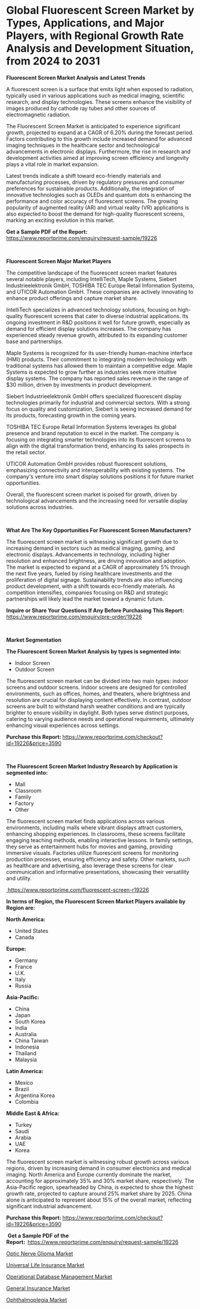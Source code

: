<p><h1>Global Fluorescent Screen Market by Types, Applications, and Major Players, with Regional Growth Rate Analysis and Development Situation, from 2024 to 2031</h1></p><p><strong>Fluorescent Screen Market Analysis and Latest Trends</strong></p>
<p><p>A fluorescent screen is a surface that emits light when exposed to radiation, typically used in various applications such as medical imaging, scientific research, and display technologies. These screens enhance the visibility of images produced by cathode ray tubes and other sources of electromagnetic radiation.</p><p>The Fluorescent Screen Market is anticipated to experience significant growth, projected to expand at a CAGR of 6.20% during the forecast period. Factors contributing to this growth include increased demand for advanced imaging techniques in the healthcare sector and technological advancements in electronic displays. Furthermore, the rise in research and development activities aimed at improving screen efficiency and longevity plays a vital role in market expansion.</p><p>Latest trends indicate a shift toward eco-friendly materials and manufacturing processes, driven by regulatory pressures and consumer preferences for sustainable products. Additionally, the integration of innovative technologies such as OLEDs and quantum dots is enhancing the performance and color accuracy of fluorescent screens. The growing popularity of augmented reality (AR) and virtual reality (VR) applications is also expected to boost the demand for high-quality fluorescent screens, marking an exciting evolution in this market.</p></p>
<p><strong>Get a Sample PDF of the Report:&nbsp;</strong> <a href="https://www.reportprime.com/enquiry/request-sample/19226?utm_campaign=1860&utm_medium=2&utm_source=Github&utm_content=ia&utm_term=22112024&utm_id=fluorescent-screen">https://www.reportprime.com/enquiry/request-sample/19226</a></p>
<p>&nbsp;</p>
<p><strong>Fluorescent Screen Major Market Players</strong></p>
<p><p>The competitive landscape of the fluorescent screen market features several notable players, including IntelliTech, Maple Systems, Siebert Industrieelektronik GmbH, TOSHIBA TEC Europe Retail Information Systems, and UTICOR Automation GmbH. These companies are actively innovating to enhance product offerings and capture market share.</p><p>IntelliTech specializes in advanced technology solutions, focusing on high-quality fluorescent screens that cater to diverse industrial applications. Its ongoing investment in R&D positions it well for future growth, especially as demand for efficient display solutions increases. The company has experienced steady revenue growth, attributed to its expanding customer base and partnerships.</p><p>Maple Systems is recognized for its user-friendly human-machine interface (HMI) products. Their commitment to integrating modern technology with traditional systems has allowed them to maintain a competitive edge. Maple Systems is expected to grow further as industries seek more intuitive display systems. The company has reported sales revenue in the range of $30 million, driven by investments in product development.</p><p>Siebert Industrieelektronik GmbH offers specialized fluorescent display technologies primarily for industrial and commercial sectors. With a strong focus on quality and customization, Siebert is seeing increased demand for its products, forecasting growth in the coming years.</p><p>TOSHIBA TEC Europe Retail Information Systems leverages its global presence and brand reputation to excel in the market. The company is focusing on integrating smarter technologies into its fluorescent screens to align with the digital transformation trend, enhancing its sales prospects in the retail sector.</p><p>UTICOR Automation GmbH provides robust fluorescent solutions, emphasizing connectivity and interoperability with existing systems. The company's venture into smart display solutions positions it for future market opportunities.</p><p>Overall, the fluorescent screen market is poised for growth, driven by technological advancements and the increasing need for versatile display solutions across industries.</p></p>
<p>&nbsp;</p>
<p><strong>What Are The Key Opportunities For Fluorescent Screen Manufacturers?</strong></p>
<p><p>The fluorescent screen market is witnessing significant growth due to increasing demand in sectors such as medical imaging, gaming, and electronic displays. Advancements in technology, including higher resolution and enhanced brightness, are driving innovation and adoption. The market is expected to expand at a CAGR of approximately 5% through the next five years, fueled by rising healthcare investments and the proliferation of digital signage. Sustainability trends are also influencing product development, with a shift towards eco-friendly materials. As competition intensifies, companies focusing on R&D and strategic partnerships will likely lead the market toward a dynamic future.</p></p>
<p><strong>Inquire or Share Your Questions If Any Before Purchasing This Report:</strong> <a href="https://www.reportprime.com/enquiry/pre-order/19226?utm_campaign=1860&utm_medium=2&utm_source=Github&utm_content=ia&utm_term=22112024&utm_id=fluorescent-screen">https://www.reportprime.com/enquiry/pre-order/19226</a></p>
<p>&nbsp;</p>
<p><strong>Market Segmentation</strong></p>
<p><strong>The Fluorescent Screen Market Analysis by types is segmented into:</strong></p>
<p><ul><li>Indoor Screen</li><li>Outdoor Screen</li></ul></p>
<p><p>The fluorescent screen market can be divided into two main types: indoor screens and outdoor screens. Indoor screens are designed for controlled environments, such as offices, homes, and theaters, where brightness and resolution are crucial for displaying content effectively. In contrast, outdoor screens are built to withstand harsh weather conditions and are typically brighter to ensure visibility in daylight. Both types serve distinct purposes, catering to varying audience needs and operational requirements, ultimately enhancing visual experiences across settings.</p></p>
<p><strong>Purchase this Report:&nbsp;</strong><a href="https://www.reportprime.com/checkout?id=19226&price=3590&utm_campaign=1860&utm_medium=2&utm_source=Github&utm_content=ia&utm_term=22112024&utm_id=fluorescent-screen">https://www.reportprime.com/checkout?id=19226&price=3590</a></p>
<p>&nbsp;</p>
<p><strong>The Fluorescent Screen Market Industry Research by Application is segmented into:</strong></p>
<p><ul><li>Mall</li><li>Classroom</li><li>Family</li><li>Factory</li><li>Other</li></ul></p>
<p><p>The fluorescent screen market finds applications across various environments, including malls where vibrant displays attract customers, enhancing shopping experiences. In classrooms, these screens facilitate engaging teaching methods, enabling interactive lessons. In family settings, they serve as entertainment hubs for movies and gaming, providing immersive visuals. Factories utilize fluorescent screens for monitoring production processes, ensuring efficiency and safety. Other markets, such as healthcare and advertising, also leverage these screens for clear communication and informative presentations, showcasing their versatility and utility.</p></p>
<p><a href="https://www.reportprime.com/fluorescent-screen-r19226?utm_campaign=1860&utm_medium=2&utm_source=Github&utm_content=ia&utm_term=22112024&utm_id=fluorescent-screen">&nbsp;https://www.reportprime.com/fluorescent-screen-r19226</a></p>
<p><strong>In terms of Region, the Fluorescent Screen Market Players available by Region are:</strong></p>
<p>
    <p> <strong> North America: </strong>
        <ul>
            <li>United States</li>
            <li>Canada</li>
        </ul>
        </p> 
    <p> <strong> Europe: </strong>
        <ul>
            <li>Germany</li>
            <li>France</li>
            <li>U.K.</li>
            <li>Italy</li>
            <li>Russia</li>
        </ul>
        </p> 
    <p> <strong> Asia-Pacific: </strong>
        <ul>
            <li>China</li>
            <li>Japan</li>
            <li>South Korea</li>
            <li>India</li>
            <li>Australia</li>
            <li>China Taiwan</li>
            <li>Indonesia</li>
            <li>Thailand</li>
            <li>Malaysia</li>
        </ul>
        </p> 
    <p> <strong> Latin America: </strong>
        <ul>
            <li>Mexico</li>
            <li>Brazil</li>
            <li>Argentina Korea</li>
            <li>Colombia</li>
        </ul>
        </p> 
    <p> <strong> Middle East & Africa: </strong>
        <ul>
            <li>Turkey</li>
            <li>Saudi</li>
            <li>Arabia</li>
            <li>UAE</li>
            <li>Korea</li>
        </ul>
    </p>
    </p>
<p><p>The fluorescent screen market is witnessing robust growth across various regions, driven by increasing demand in consumer electronics and medical imaging. North America and Europe currently dominate the market, accounting for approximately 35% and 30% market share, respectively. The Asia-Pacific region, spearheaded by China, is expected to show the highest growth rate, projected to capture around 25% market share by 2025. China alone is anticipated to represent about 15% of the overall market, reflecting significant industrial advancement.</p></p>
<p><strong>Purchase this Report: </strong><a href="https://www.reportprime.com/checkout?id=19226&price=3590&utm_campaign=1860&utm_medium=2&utm_source=Github&utm_content=ia&utm_term=22112024&utm_id=fluorescent-screen">https://www.reportprime.com/checkout?id=19226&price=3590</a></p>
<p>&nbsp;<strong>Get a Sample PDF of the Report:&nbsp;&nbsp;</strong><a href="https://www.reportprime.com/enquiry/request-sample/19226?utm_campaign=1860&utm_medium=2&utm_source=Github&utm_content=ia&utm_term=22112024&utm_id=fluorescent-screen">https://www.reportprime.com/enquiry/request-sample/19226</a></p>
<p><strong></strong></p>
<p><p><a href="https://www.linkedin.com/pulse/optic-nerve-glioma-market-research-report-growth-trends-zdoye?utm_campaign=1860&utm_medium=2&utm_source=Github&utm_content=ia&utm_term=22112024&utm_id=fluorescent-screen">Optic Nerve Glioma Market</a></p><p><a href="https://issuu.com/reportprime-2/docs/universal-life-insurance-market-siz_0c97a16d5c858e?utm_campaign=1860&utm_medium=2&utm_source=Github&utm_content=ia&utm_term=22112024&utm_id=fluorescent-screen">Universal Life Insurance Market</a></p><p><a href="https://www.linkedin.com/pulse/data-global-operational-database-management-markets-share-hdwye?utm_campaign=1860&utm_medium=2&utm_source=Github&utm_content=ia&utm_term=22112024&utm_id=fluorescent-screen">Operational Database Management Market</a></p><p><a href="https://issuu.com/reportprime-2/docs/general-insurance-market-size-2030._d3ed8d9ad9165f?utm_campaign=1860&utm_medium=2&utm_source=Github&utm_content=ia&utm_term=22112024&utm_id=fluorescent-screen">General Insurance Market</a></p><p><a href="https://www.linkedin.com/pulse/examining-ophthalmoplegiamarket-factorsinfluencing-revenue-vsc3e?utm_campaign=1860&utm_medium=2&utm_source=Github&utm_content=ia&utm_term=22112024&utm_id=fluorescent-screen">Ophthalmoplegia Market</a></p></p>